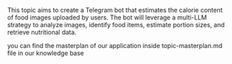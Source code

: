 This topic aims to create a Telegram bot that estimates the calorie content of food images uploaded by users. The bot will leverage a multi-LLM strategy to analyze images, identify food items, estimate portion sizes, and retrieve nutritional data.

you can find the masterplan of our application inside topic-masterplan.md file in our knowledge base
